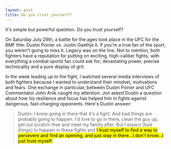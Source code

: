 ```yaml
---
layout: post
title: Do you trust yourself?
---
```


It's simple but powerful question. Do you trust yourself?

On Saturday July 29th, a battle for the ages took place in the UFC for the BMF title: Dustin Poirier vs. Justin Gaethje II. If you're a true fan of the sport, you weren't going to miss it. Legacy was on the line. Not to mention, both fighters have a reputation for putting on exciting, high-caliber fights, with everything a combat sports fan could ask for; devastating power, precise technicality and a pure display of grit.

In the week leading up to the fight, I watched several media interviews of both fighters because I wanted to understand their mindset, motivations and fears. One exchange in particular, between Dustin Poirier and UFC Commentator John Anik caught my attention. Jon asked Dustin a question about how his resilience and focus has helped him in fights against dangerous, fast-charging opponents. Here's Dustin answer:

> Dustin: I know going in there that it's a fight. And bad things are probably going to happen. I'd love to go in there, clean the guy up, get out scratch-free and meet my family after. But I expect [bad things] to happen in these fights and <mark>I trust myself to find a way to persevere and find an opening, and just stay in there...I don't know...I just trust myself.</mark>
